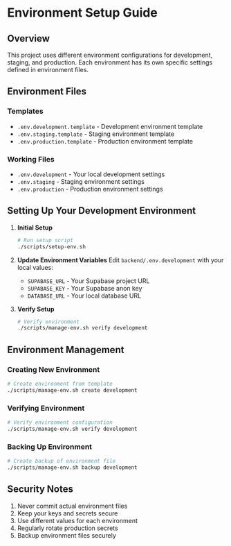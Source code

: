 # Environment Setup Guide

## Overview
This project uses different environment configurations for development, staging, and production. Each environment has its own specific settings defined in environment files.

## Environment Files

### Templates
- `.env.development.template` - Development environment template
- `.env.staging.template` - Staging environment template
- `.env.production.template` - Production environment template

### Working Files
- `.env.development` - Your local development settings
- `.env.staging` - Staging environment settings
- `.env.production` - Production environment settings

## Setting Up Your Development Environment

1. **Initial Setup**
   ```bash
   # Run setup script
   ./scripts/setup-env.sh
   ```

2. **Update Environment Variables**
   Edit `backend/.env.development` with your local values:
   - `SUPABASE_URL` - Your Supabase project URL
   - `SUPABASE_KEY` - Your Supabase anon key
   - `DATABASE_URL` - Your local database URL

3. **Verify Setup**
   ```bash
   # Verify environment
   ./scripts/manage-env.sh verify development
   ```

## Environment Management

### Creating New Environment
```bash
# Create environment from template
./scripts/manage-env.sh create development
```

### Verifying Environment
```bash
# Verify environment configuration
./scripts/manage-env.sh verify development
```

### Backing Up Environment
```bash
# Create backup of environment file
./scripts/manage-env.sh backup development
```

## Security Notes

1. Never commit actual environment files
2. Keep your keys and secrets secure
3. Use different values for each environment
4. Regularly rotate production secrets
5. Backup environment files securely 
